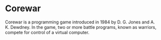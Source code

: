 # Corewar
Corewar is a programming game introduced in 1984 by D. G. Jones and A. K. Dewdney. In the game, two or more battle programs, known as warriors, compete for control of a virtual computer. 
